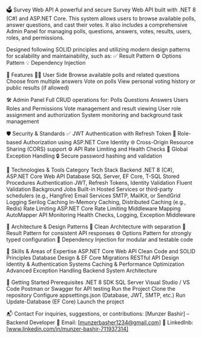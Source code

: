 🗳️ Survey Web API
A powerful and secure Survey Web API built with .NET 8 (C#) and ASP.NET Core. This system allows users to browse available polls, answer questions, and cast their votes. It also includes a comprehensive Admin Panel for managing polls, questions, answers, votes, results, users, roles, and permissions.

Designed following SOLID principles and utilizing modern design patterns for scalability and maintainability, such as:
✅ Result Pattern
⚙️ Options Pattern
💡 Dependency Injection

🚀 Features
🧑‍💻 User Side
Browse available polls and related questions
Choose from multiple answers
Vote on polls
View personal voting history or public results (if allowed)

🛠️ Admin Panel
Full CRUD operations for:
Polls
Questions
Answers
Users
Roles and Permissions
Vote management and result viewing
User role assignment and authorization
System monitoring and background task management

🛡️ Security & Standards
✅ JWT Authentication with Refresh Token
🔐 Role-based Authorization using ASP.NET Core Identity
🌐 Cross-Origin Resource Sharing (CORS) support
⚙️ API Rate Limiting and Health Checks
🚧 Global Exception Handling
🔒 Secure password hashing and validation

🧰 Technologies & Tools
Category	Tech Stack
Backend	.NET 8 (C#), ASP.NET Core Web API
Database	SQL Server, EF Core, T-SQL Stored Procedures
Authentication	JWT, Refresh Tokens, Identity
Validation	Fluent Validation
Background Jobs	Built-in Hosted Services or third-party schedulers (e.g., Hangfire)
Email Services	SMTP, MailKit, or SendGrid
Logging	Serilog
Caching	In-Memory Caching, Distributed Caching (e.g., Redis)
Rate Limiting	ASP.NET Core Rate Limiting Middleware
Mapping	AutoMapper
API Monitoring	Health Checks, Logging, Exception Middleware

📐 Architecture & Design Patterns
🧱 Clean Architecture with separation
🧩 Result Pattern for consistent API responses
⚙️ Options Pattern for strongly typed configuration
🧪 Dependency Injection for modular and testable code

🧪 Skills & Areas of Expertise
ASP.NET Core Web API
Clean Code and SOLID Principles
Database Design & EF Core Migrations
RESTful API Design
Identity & Authentication Systems
Caching & Performance Optimization
Advanced Exception Handling
Backend System Architecture

🏁 Getting Started
Prerequisites
.NET 8 SDK
SQL Server
Visual Studio / VS Code
Postman or Swagger for API testing
Run the Project
Clone the repository
Configure appsettings.json (Database, JWT, SMTP, etc.)
Run Update-Database (EF Core)
Launch the project

📬 Contact
For inquiries, suggestions, or contributions:
[Munzer Bashir] – Backend Developer
📧 Email: [munzerbasher1234@gmail.com]
🔗 LinkedInb: [www.linkedin.com/in/munzer-bashir-711937314]
